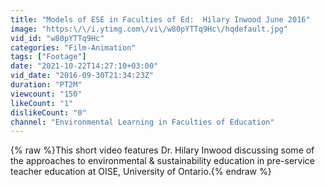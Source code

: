 ```yaml
---
title: "Models of ESE in Faculties of Ed:  Hilary Inwood June 2016"
image: "https:\/\/i.ytimg.com\/vi\/w80pYTTq9Hc\/hqdefault.jpg"
vid_id: "w80pYTTq9Hc"
categories: "Film-Animation"
tags: ["Footage"]
date: "2021-10-22T14:27:10+03:00"
vid_date: "2016-09-30T21:34:23Z"
duration: "PT2M"
viewcount: "150"
likeCount: "1"
dislikeCount: "0"
channel: "Environmental Learning in Faculties of Education"
---
```

{% raw %}This short video features Dr. Hilary Inwood discussing some of the approaches to environmental &amp; sustainability education in pre-service teacher education at OISE, University of Ontario.{% endraw %}
